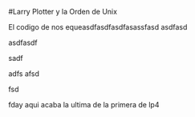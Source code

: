 #Larry Plotter y la Orden de Unix


El codigo de nos equeasdfasdfasdfasassfasd
asdfasd

asdfasdf

sadf

adfs
afsd

fsd

fday aqui acaba la ultima de la primera de lp4
